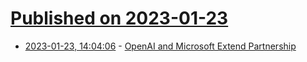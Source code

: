 # [Published on 2023-01-23](index.md)

* [2023-01-23, 14:04:06](https://news.ycombinator.com/item?id=34488811) - [OpenAI and Microsoft Extend Partnership](https://openai.com/blog/openai-and-microsoft-extend-partnership/)
